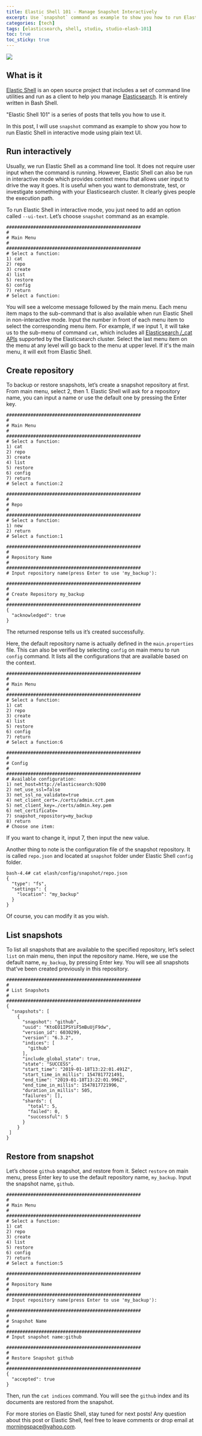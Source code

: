 ```yaml
---
title: Elastic Shell 101 - Manage Snapshot Interactively
excerpt: Use `snapshot` command as example to show you how to run Elastic Shell in interactive mode using plain text UI.
categories: [tech]
tags: [elasticsearch, shell, studio, studio-elash-101]
toc: true
toc_sticky: true
---
```


![](/assets/images/studio/elash/101.jpg)

## What is it

[Elastic Shell](https://github.com/morningspace/elastic-shell) is an open source project that includes a set of command line utilities and run as a client to help you manage [Elasticsearch](https://www.elastic.co/products/elasticsearch). It is entirely written in Bash Shell.

"Elastic Shell 101" is a series of posts that tells you how to use it.

In this post, I will use `snapshot` command as example to show you how to run Elastic Shell in interactive mode using plain text UI.

## Run interactively

Usually, we run Elastic Shell as a command line tool. It does not require user input when the command is running. However, Elastic Shell can also be run in interactive mode which provides context menu that allows user input to drive the way it goes. It is useful when you want to demonstrate, test, or investigate something with your Elasticsearch cluster. It clearly gives people the execution path.

To run Elastic Shell in interactive mode, you just need to add an option called `--ui-text`. Let’s choose `snapshot` command as an example.
```
##################################################
#
# Main Menu
#
##################################################
# Select a function:
1) cat
2) repo
3) create
4) list
5) restore
6) config
7) return
# Select a function:
```

You will see a welcome message followed by the main menu. Each menu item maps to the sub-command that is also available when run Elastic Shell in non-interactive mode. Input the number in front of each menu item to select the corresponding menu item. For example, if we input 1, it will take us to the sub-menu of command `cat`, which includes all [Elasticsearch /_cat APIs](https://www.elastic.co/guide/en/elasticsearch/reference/current/cat.html) supported by the Elasticsearch cluster. Select the last menu item on the menu at any level will go back to the menu at upper level. If it's the main menu, it will exit from Elastic Shell.

## Create repository

To backup or restore snapshots, let’s create a snapshot repository at first. From main menu, select 2, then 1. Elastic Shell will ask for a repository name, you can input a name or use the default one by pressing the Enter key.
```
##################################################
#
# Main Menu
#
##################################################
# Select a function:
1) cat
2) repo
3) create
4) list
5) restore
6) config
7) return
# Select a function:2

##################################################
#
# Repo
#
##################################################
# Select a function:
1) new
2) return
# Select a function:1

##################################################
#
# Repository Name
#
##################################################
# Input repository name(press Enter to use 'my_backup'):

##################################################
#
# Create Repository my_backup
#
##################################################
{
  "acknowledged": true
}
```

The returned response tells us it’s created successfully.

Here, the default repository name is actually defined in the `main.properties` file. This can also be verified by selecting `config` on main menu to run `config` command. It lists all the configurations that are available based on the context.
```
##################################################
#
# Main Menu
#
##################################################
# Select a function:
1) cat
2) repo
3) create
4) list
5) restore
6) config
7) return
# Select a function:6

##################################################
#
# Config
#
##################################################
# Available configuration:
1) net_host=http://elasticsearch:9200
2) net_use_ssl=false
3) net_ssl_no_validate=true
4) net_client_cert=./certs/admin.crt.pem
5) net_client_key=./certs/admin.key.pem
6) net_certificate=
7) snapshot_repository=my_backup
8) return
# Choose one item:
```

If you want to change it, input 7, then input the new value.

Another thing to note is the configuration file of the snapshot repository. It is called `repo.json` and located at `snapshot` folder under Elastic Shell `config` folder.
```shell
bash-4.4# cat elash/config/snapshot/repo.json 
{
  "type": "fs",
  "settings": {
    "location": "my_backup"
  }
}
```

Of course, you can modify it as you wish.

## List snapshots

To list all snapshots that are available to the specified repository, let’s select `list` on main menu, then input the repository name. Here, we use the default name, `my_backup`, by pressing Enter key. You will see all snapshots that’ve been created previously in this repository.
```
##################################################
#
# List Snapshots
#
##################################################
{
  "snapshots": [
    {
      "snapshot": "github",
      "uuid": "KtoEO1IPSYiF5mBuUjF9dw",
      "version_id": 6030299,
      "version": "6.3.2",
      "indices": [
        "github"
      ],
      "include_global_state": true,
      "state": "SUCCESS",
      "start_time": "2019-01-18T13:22:01.491Z",
      "start_time_in_millis": 1547817721491,
      "end_time": "2019-01-18T13:22:01.996Z",
      "end_time_in_millis": 1547817721996,
      "duration_in_millis": 505,
      "failures": [],
      "shards": {
        "total": 5,
        "failed": 0,
        "successful": 5
      }
    }
 ]
}
```

## Restore from snapshot

Let’s choose `github` snapshot, and restore from it. Select `restore` on main menu, press Enter key to use the default repository name, `my_backup`. Input the snapshot name, `github`.
```
##################################################
#
# Main Menu
#
##################################################
# Select a function:
1) cat
2) repo
3) create
4) list
5) restore
6) config
7) return
# Select a function:5

##################################################
#
# Repository Name
#
##################################################
# Input repository name(press Enter to use 'my_backup'):

##################################################
#
# Snapshot Name
#
##################################################
# Input snapshot name:github

##################################################
#
# Restore Snapshot github
#
##################################################
{
  "accepted": true
}
```

Then, run the `cat indices` command. You will see the `github` index and its documents are restored from the snapshot.

For more stories on Elastic Shell, stay tuned for next posts! Any question about this post or Elastic Shell, feel free to leave comments or drop email at morningspace@yahoo.com.
